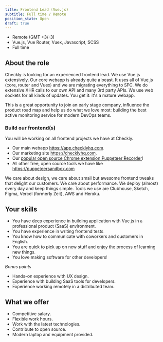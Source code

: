 ```yaml
---
title: Frontend Lead (Vue.js)
subtitle: Full time / Remote
position_state: Open
draft: true
---
```


- Remote (GMT +3/-3)
- Vue.js, Vue Router, Vuex, Javascript, SCSS
- Full time

## About the role

Checkly is looking for an experienced frontend lead. We use Vue.js extensively. Our core webapp is already quite a 
beast. It uses all of Vue.js (core, router and Vuex) and we are migrating everything to SFC. We do extensive XHR calls to our
own API and many 3rd party APIs. We use web sockets for all kinds of updates. You get it: it's a mature webapp.

This is a great opportunity to join an early stage company, influence the product road map and help us do what we love most: 
building the best active monitoring service for modern DevOps teams.

### Build our frontend(s)
You will be working on all frontend projects we have at Checkly.

- Our main webapp https://app.checklyhq.com.
- Our marketing site https://checklyhq.com.
- Our [popular open source Chrome extension Puppeteer Recorder](https://github.com/checkly/puppeteer-recorder)!
- All other free, open source tools we have like https://puppeteersandbox.com

We care about design, we care about small but awesome frontend tweaks that delight our customers. We care about performance.
We deploy (almost) every day and keep things simple. Tools we use are Clubhouse, Sketch, Figma, Vercel (formerly Zeit), AWS and Heroku.

## Your skills

- You have deep experience in building application with Vue.js in a professional product (SaaS) environment.
- You have experience in writing frontend tests.
- You know how to communicate with coworkers and customers in English.
- You are quick to pick up on new stuff and enjoy the process of learning new things.
- You love making software for other developers!

*Bonus points*

- Hands-on experience with UX design. 
- Experience with building SaaS tools for developers.
- Experience working remotely in a distributed team.

## What we offer

- Competitive salary.
- Flexible work hours.
- Work with the latest technologies.
- Contribute to open source.
- Modern laptop and equipment provided.

